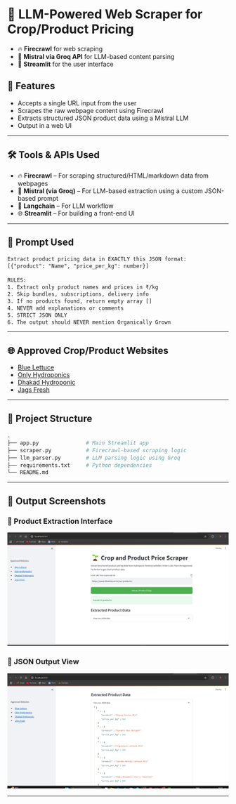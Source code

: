 # 🌿 LLM-Powered Web Scraper for Crop/Product Pricing

- 🔥 **Firecrawl** for web scraping
- 🤖 **Mistral via Groq API** for LLM-based content parsing
- 🎨 **Streamlit** for the user interface

## 🚀 Features
- Accepts a single URL input from the user
- Scrapes the raw webpage content using Firecrawl
- Extracts structured JSON product data using a Mistral LLM
- Output in a web UI

---

## 🛠 Tools & APIs Used
- 🔥 **Firecrawl** – For scraping structured/HTML/markdown data from webpages
- 🤖 **Mistral (via Groq)** – For LLM-based extraction using a custom JSON-based prompt
- 🧠 **Langchain** – For LLM workflow
- 🌐 **Streamlit** – For building a front-end UI

---

## 📄 Prompt Used
```text
Extract product pricing data in EXACTLY this JSON format:
[{"product": "Name", "price_per_kg": number}]

RULES:
1. Extract only product names and prices in ₹/kg
2. Skip bundles, subscriptions, delivery info
3. If no products found, return empty array []
4. NEVER add explanations or comments
5. STRICT JSON ONLY
6. The output should NEVER mention Organically Grown
```

---

## 🌐 Approved Crop/Product Websites
- [Blue Lettuce](https://www.bluelettuce.in/our-products/)
- [Only Hydroponics](https://onlyhydroponics.in/collections/herbs)
- [Dhakad Hydroponic](https://www.dhakadhydroponic.com/shop/Seeds?cid=3702493)
- [Jags Fresh](https://www.jagsfresh.com/subcategory/vegetables/hydroponics)

---

## 💾 Project Structure
```bash
.
├── app.py               # Main Streamlit app
├── scraper.py           # Firecrawl-based scraping logic
├── llm_parser.py        # LLM parsing logic using Groq
├── requirements.txt     # Python dependencies
└── README.md            
```

---

## 📸 Output Screenshots

### 🥬 Product Extraction Interface
![Product Extraction UI](https://raw.githubusercontent.com/Suzain1/LLM-Powered-Web-Scraper-for-Crop-and-Product-Pricing/main/Output/output_img_1.png)

### 🧾 JSON Output View
![JSON Output](https://raw.githubusercontent.com/Suzain1/LLM-Powered-Web-Scraper-for-Crop-and-Product-Pricing/main/Output/output_img_2.png)

---


